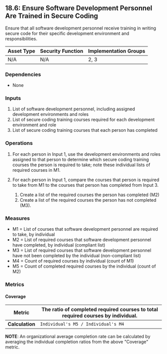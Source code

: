 ## 18.6: Ensure Software Development Personnel Are Trained in Secure Coding

Ensure that all software development personnel receive training in
writing secure code for their specific development environment and
responsibilities.

| Asset Type   | Security Function   | Implementation Groups |
| ------------ | ------------------- | --------------------- |
| N/A          | N/A                 | 2, 3                  |


### Dependencies

-   None

### Inputs

1.  List of software development personnel, including assigned
    development environments and roles
2.  List of secure coding training courses required for each development
    environment and role
3.  List of secure coding training courses that each person has
    completed

### Operations

1.  For each person in Input 1, use the development environments and
    roles assigned to that person to determine which secure coding
    training courses the person is required to take; note these
    individual lists of required courses in M1.

2.  For each person in Input 1, compare the courses that person is required to take from M1 to the courses that person has completed from Input 3.

    1.  Create a list of the required courses the person has completed (M2)
    2.  Create a list of the required courses the person has not completed (M3).

### Measures

-   M1 = List of courses that software development personnel are
    required to take, by individual
-   M2 = List of required courses that software development personnel
    have completed, by individual (compliant list)
-   M3 = List of required courses that software development personnel
    have not been completed by the individual (non-compliant list)
-   M4 = Count of required courses by individual (count of M1)
-   M5 = Count of completed required courses by the individual (count of M2)

### Metrics

#### Coverage

| **Metric**      | The ratio of completed required courses to total required courses by individual. |
|-----------------|--------------------------------------------------------------------------------------|
| **Calculation** | `Individual's M5 / Individual's M4`                                               |

**NOTE**: An organizational average completion rate can be calculated by
averaging the individual completion ratios from the above \"Coverage\"
metric.

